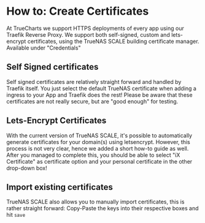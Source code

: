 # How to: Create Certificates

At TrueCharts we support HTTPS deployments of every app using our Traefik Reverse Proxy. We support both self-signed, custom and lets-encrypt certificates, using the TrueNAS SCALE building certificate manager. Available under "Credentials"

## Self Signed certificates

Self signed certificates are relatively straight forward and handled by Traefik itself. You just select the default TrueNAS certificate when adding a ingress to your App and Traefik does the rest!
Please be aware that these certificates are not really secure, but are "good enough" for testing.

## Lets-Encrypt Certificates

With the current version of TrueNAS SCALE, it's possible to automatically generate certificates for your domain(s) using letsencrypt. However, this process is not very clear, hence we added a short how-to guide as well.
After you managed to complete this, you should be able to select "iX Certificate" as certificate option and your personal certificate in the other drop-down box!

## Import existing certificates

TrueNAS SCALE also allows you to manually import certificates, this is rather straight forward:
Copy-Paste the keys into their respective boxes and hit `save`
